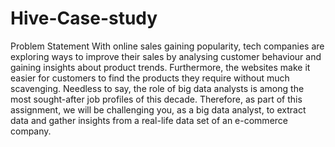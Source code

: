 # Hive-Case-study
Problem Statement
With online sales gaining popularity, tech companies are exploring ways to improve their sales by analysing customer behaviour and gaining insights about product trends.
Furthermore, the websites make it easier for customers to find the products they require without much scavenging. Needless to say, the role of big data analysts is
among the most sought-after job profiles of this decade. Therefore, as part of this assignment, we will be challenging you, as a big data analyst, to extract data and 
gather insights from a real-life data set of an e-commerce company.

